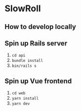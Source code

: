 # SlowRoll

<!-- TODO: add table of content -->

## How to develop locally

## Spin up Rails server

1. `cd api`
2. `bundle install`
3. `bin/rails s`

## Spin up Vue frontend

1. `cd web`
2. `yarn install`
3. `yarn dev`
